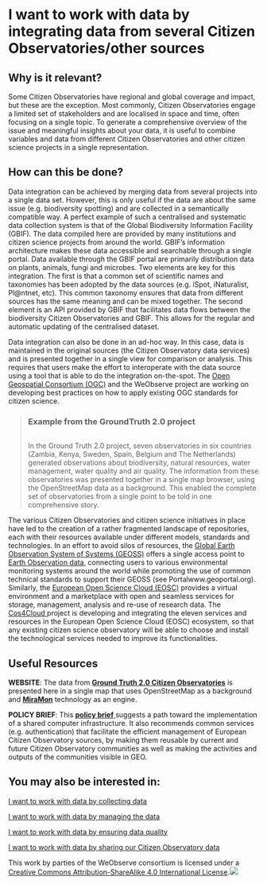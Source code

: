 # I want to work with data by integrating data from several Citizen Observatories/other sources

## Why is it relevant?

Some Citizen Observatories have regional and global coverage and impact, but these are the exception. Most commonly, Citizen Observatories engage a limited set of stakeholders and are localised in space and time, often focusing on a single topic. To generate a comprehensive overview of the issue and meaningful insights about your data, it is useful to combine variables and data from different Citizen Observatories and other citizen science projects in a single representation.

## How can this be done?

Data integration can be achieved by merging data from several projects into a single data set. However, this is only useful if the data are about the same issue (e.g. biodiversity spotting) and are collected in a semantically compatible way. A perfect example of such a centralised and systematic data collection system is that of the Global Biodiversity Information Facility (GBIF). The data compiled here are provided by many institutions and citizen science projects from around the world. GBIF’s information architecture makes these data accessible and searchable through a single portal. Data available through the GBIF portal are primarily distribution data on plants, animals, fungi and microbes. Two elements are key for this integration. The first is that a common set of scientific names and taxonomies has been adopted by the data sources (e.g. iSpot, iNaturalist, Pl@ntnet, etc). This common taxonomy ensures that data from different sources has the same meaning and can be mixed together. The second element is an API provided by GBIF that facilitates data flows between the biodiversity Citizen Observatories and GBIF. This allows for the regular and automatic updating of the centralised dataset.

Data integration can also be done in an ad-hoc way. In this case, data is maintained in the original sources (the Citizen Observatory data services) and is presented together in a single view for comparison or analysis. This requires that users make the effort to interoperate with the data source using a tool that is able to do the integration on-the-spot. The [Open Geospatial Consortium (OGC)](https://www.opengeospatial.org/) and the WeObserve project are working on developing best practices on how to apply existing OGC standards for citizen science.

> ### Example from the GroundTruth 2.0 project 
>
> <p align="center"><img src="https://www.weobserve.eu/wp-content/uploads/2021/03/GT-CO1-400x197.png" alt="" data-size="original"></p>
>
> In the Ground Truth 2.0 project, seven observatories in six countries (Zambia, Kenya, Sweden, Spain, Belgium and The Netherlands) generated observations about biodiversity, natural resources, water management, water quality and air quality. The information from these observatories was presented together in a single map browser, using the OpenStreetMap data as a background. This enabled the complete set of observatories from a single point to be told in one comprehensive story.

The various Citizen Observatories and citizen science initiatives in place have led to the creation of a rather fragmented landscape of repositories, each with their resources available under different models, standards and technologies. In an effort to avoid silos of resources, the [Global Earth Observation System of Systems (GEOSS)](https://www.earthobservations.org/geoss.php) offers a single access point to [Earth Observation data](https://www.geoportal.org/), connecting users to various environmental monitoring systems around the world while promoting the use of common technical standards to support their GEOSS (see Portalwww.geoportal.org). Similarly, the [European Open Science Cloud (EOSC)](https://www.eosc-portal.eu/) provides a virtual environment and a marketplace with open and seamless services for storage, management, analysis and re-use of research data. The [Cos4Cloud ](https://cos4cloud-eosc.eu/services/)project is developing and integrating the eleven services and resources in the European Open Science Cloud (EOSC) ecosystem, so that any existing citizen science observatory will be able to choose and install the technological services needed to improve its functionalities.

## Useful Resources

**WEBSITE**: The data from [**Ground Truth 2.0 Citizen Observatories**](http://www.ogc3.uab.cat/gt20/) is presented here in a single map that uses OpenStreetMap as a background and [**MiraMon**](https://www.miramon.cat/Index_usa.htm) technology as an engine.

**POLICY BRIEF**: This [**policy brief** ](https://zenodo.org/record/4001683#.YDjGPGhKguX)suggests a path toward the implementation of a shared computer infrastructure. It also recommends common services (e.g. authentication) that facilitate the efficient management of European Citizen Observatory sources, by making them reusable by current and future Citizen Observatory communities as well as making the activities and outputs of the communities visible in GEO.

## You may also be interested in:

[I want to work with data by collecting data](https://app.gitbook.com/o/-LbbpkbPn14_lT165GF4/s/xhdGyRLggMekKhjUZVP1/~/changes/7/creating-and-running-a-citizen-observatory/i-want-to-work-with-data-by-collecting-data)

[I want to work with data by managing the data](https://app.gitbook.com/o/-LbbpkbPn14_lT165GF4/s/xhdGyRLggMekKhjUZVP1/~/changes/7/creating-and-running-a-citizen-observatory/i-want-to-work-with-data-by-managing-the-data)

[I want to work with data by ensuring data quality](../)

[I want to work with data by sharing our Citizen Observatory data](https://app.gitbook.com/o/-LbbpkbPn14_lT165GF4/s/xhdGyRLggMekKhjUZVP1/~/changes/7/creating-and-running-a-citizen-observatory/i-want-to-work-with-data-by-sharing-our-citizen-observatory-data)



This work by parties of the WeObserve consortium is licensed under a [Creative Commons Attribution-ShareAlike 4.0 International License](https://creativecommons.org/licenses/by-sa/2.0/).![](https://www.weobserve.eu/wp-content/uploads/2021/03/CC.png)
